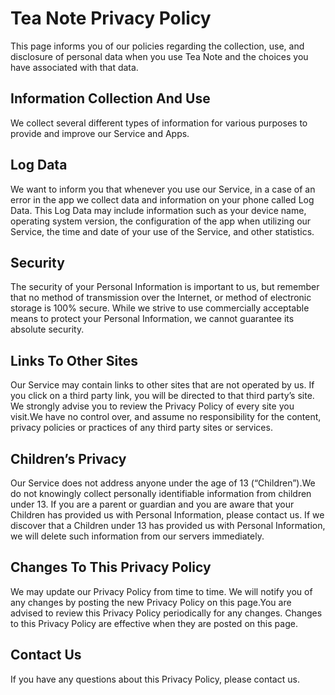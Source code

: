 # Tea Note Privacy Policy

This page informs you of our policies regarding the collection, use, and disclosure of personal data when you use Tea Note and the choices you have associated with that data.

## Information Collection And Use
We collect several different types of information for various purposes to provide and improve our Service and Apps.

## Log Data
We want to inform you that whenever you use our Service, in a case of an error in the app we collect data and information on your phone called Log Data. This Log Data may include information such as your device name, operating system version, the configuration of the app when utilizing our Service, the time and date of your use of the Service, and other statistics.

## Security
The security of your Personal Information is important to us, but remember that no method of transmission over the Internet, or method of electronic storage is 100% secure. While we strive to use commercially acceptable means to protect your Personal Information, we cannot guarantee its absolute security.

## Links To Other Sites
Our Service may contain links to other sites that are not operated by us. If you click on a third party link, you will be directed to that third party’s site. We strongly advise you to review the Privacy Policy of every site you visit.We have no control over, and assume no responsibility for the content, privacy policies or practices of any third party sites or services.

## Children’s Privacy
Our Service does not address anyone under the age of 13 (“Children”).We do not knowingly collect personally identifiable information from children under 13. If you are a parent or guardian and you are aware that your Children has provided us with Personal Information, please contact us. If we discover that a Children under 13 has provided us with Personal Information, we will delete such information from our servers immediately.

## Changes To This Privacy Policy
We may update our Privacy Policy from time to time. We will notify you of any changes by posting the new Privacy Policy on this page.You are advised to review this Privacy Policy periodically for any changes. Changes to this Privacy Policy are effective when they are posted on this page.

## Contact Us
If you have any questions about this Privacy Policy, please contact us.